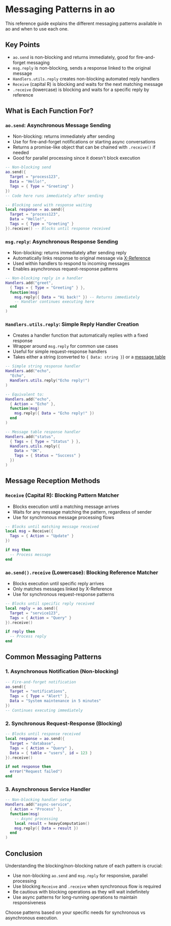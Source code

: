 # Messaging Patterns in ao

This reference guide explains the different messaging patterns available in ao and when to use each one.

## Key Points

- `ao.send` is non-blocking and returns immediately, good for fire-and-forget messaging
- `msg.reply` is non-blocking, sends a response linked to the original message
- `Handlers.utils.reply` creates non-blocking automated reply handlers
- `Receive` (capital R) is blocking and waits for the next matching message
- `.receive` (lowercase) is blocking and waits for a specific reply by reference

## What is Each Function For?

### `ao.send`: Asynchronous Message Sending

- Non-blocking: returns immediately after sending
- Use for fire-and-forget notifications or starting async conversations
- Returns a promise-like object that can be chained with `.receive()` if needed
- Good for parallel processing since it doesn't block execution

```lua
-- Non-blocking send
ao.send({
  Target = "process123",
  Data = "Hello!",
  Tags = { Type = "Greeting" }
})
-- Code here runs immediately after sending

-- Blocking send with response waiting
local response = ao.send({
  Target = "process123",
  Data = "Hello!",
  Tags = { Type = "Greeting" }
}).receive() -- Blocks until response received
```

### `msg.reply`: Asynchronous Response Sending

- Non-blocking: returns immediately after sending reply
- Automatically links response to original message via [X-Reference](https://hackmd.io/@ao-docs/rk_R2S_O0#-Message-object-enhancements-replynewMsg-and-forwardtarget-newMsg)
- Used within handlers to respond to incoming messages
- Enables asynchronous request-response patterns

```lua
-- Non-blocking reply in a handler
Handlers.add("greet",
  { Tags = { Type = "Greeting" } },
  function(msg)
    msg.reply({ Data = "Hi back!" }) -- Returns immediately
    -- Handler continues executing here
  end
)
```

### `Handlers.utils.reply`: Simple Reply Handler Creation

- Creates a handler function that automatically replies with a fixed response
- Wrapper around `msg.reply` for common use cases
- Useful for simple request-response handlers
- Takes either a string (converted to `{ Data: string }`) or a [message table](/references/ao#message)

```lua
-- Simple string response handler
Handlers.add("echo",
  "Echo",
  Handlers.utils.reply("Echo reply!")
)

-- Equivalent to:
Handlers.add("echo",
  { Action = "Echo" },
  function(msg)
    msg.reply({ Data = "Echo reply!" })
  end
)

-- Message table response handler
Handlers.add("status",
  { Tags = { Type = "Status" } },
  Handlers.utils.reply({
    Data = "OK",
    Tags = { Status = "Success" }
  })
)
```

## Message Reception Methods

### `Receive` (Capital R): Blocking Pattern Matcher

- Blocks execution until a matching message arrives
- Waits for any message matching the pattern, regardless of sender
- Use for synchronous message processing flows

```lua
-- Blocks until matching message received
local msg = Receive({
  Tags = { Action = "Update" }
})

if msg then
  -- Process message
end
```

### `ao.send().receive` (Lowercase): Blocking Reference Matcher

- Blocks execution until specific reply arrives
- Only matches messages linked by X-Reference
- Use for synchronous request-response patterns

```lua
-- Blocks until specific reply received
local reply = ao.send({
  Target = "service123",
  Tags = { Action = "Query" }
}).receive()

if reply then
  -- Process reply
end
```

## Common Messaging Patterns

### 1. Asynchronous Notification (Non-blocking)

```lua
-- Fire-and-forget notification
ao.send({
  Target = "notifications",
  Tags = { Type = "Alert" },
  Data = "System maintenance in 5 minutes"
})
-- Continues executing immediately
```

### 2. Synchronous Request-Response (Blocking)

```lua
-- Blocks until response received
local response = ao.send({
  Target = "database",
  Tags = { Action = "Query" },
  Data = { table = "users", id = 123 }
}).receive()

if not response then
  error("Request failed")
end
```

### 3. Asynchronous Service Handler

```lua
-- Non-blocking handler setup
Handlers.add("async-service",
  { Action = "Process" },
  function(msg)
    -- Async processing
    local result = heavyComputation()
    msg.reply({ Data = result })
  end
)
```

## Conclusion

Understanding the blocking/non-blocking nature of each pattern is crucial:

- Use non-blocking `ao.send` and `msg.reply` for responsive, parallel processing
- Use blocking `Receive` and `.receive` when synchronous flow is required
- Be cautious with blocking operations as they will wait indefinitely
- Use async patterns for long-running operations to maintain responsiveness

Choose patterns based on your specific needs for synchronous vs asynchronous execution.
